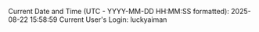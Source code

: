 Current Date and Time (UTC - YYYY-MM-DD HH:MM:SS formatted): 2025-08-22 15:58:59
Current User's Login: luckyaiman
